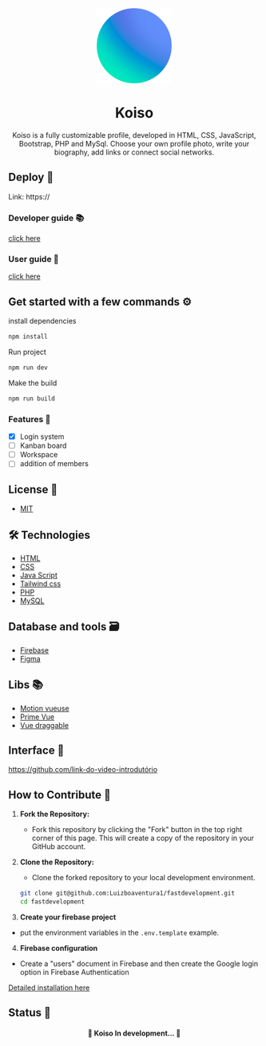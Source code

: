 <div align="center">
  <img src="https://github.com/rodrigopasquim/Koiso/blob/main/assets/koiso-logo.png" width="150">
</div>

<h1 align="center">Koiso</h1>

<p align="center">Koiso is a fully customizable profile, developed in HTML, CSS, JavaScript, Bootstrap, PHP and MySql. Choose your own profile photo, write your biography, add links or connect social networks.</p>

## Deploy 🚀

Link: https://

### Developer guide 📚

[click here](./docs/developer-guide)

### User guide 📖

[click here](./docs/user-guide/Introdution.md)

## Get started with a few commands ⚙️

install dependencies

```bash
npm install
```

Run project

```bash
npm run dev
```

Make the build

```bash
npm run build
```

### Features 🌟

- [x] Login system
- [ ] Kanban board
- [ ] Workspace
- [ ] addition of members

## License 📜

- [MIT](./LICENSE)

## 🛠 Technologies

- [HTML](https://www.w3schools.com/html)
- [CSS](https://www.w3schools.com/css)
- [Java Script](https://www.javascript.com)
- [Tailwind css](https://tailwindcss.com)
- [PHP](https://www.php.net)
- [MySQL](https://www.mysql.com)

## Database and tools 🗃️

- [Firebase](https://firebase.google.com/?hl=pt-br)
- [Figma](www.figma.com)

## Libs 📚

- [Motion vueuse](https://motion.vueuse.org)
- [Prime Vue](https://primevue.org)
- [Vue draggable](https://sortablejs.github.io/Vue.Draggable/#/simple)

## Interface 🎨

<p align="center">



https://github.com/link-do-video-introdutório


</p>

## How to Contribute 🚀

1. **Fork the Repository:**
   - Fork this repository by clicking the "Fork" button in the top right corner of this page. This will create a copy of the repository in your GitHub account.

2. **Clone the Repository:**
   - Clone the forked repository to your local development environment.

   ```bash
   git clone git@github.com:Luizboaventura1/fastdevelopment.git
   cd fastdevelopment

3. **Create your firebase project**
  - put the environment variables in the `.env.template` example.
  
4. **Firebase configuration**
  - Create a "users" document in Firebase and then create the Google login option in Firebase Authentication

[Detailed installation here](./docs//developer-guide/en-us/structure.md)

## Status 🚦

<h4 align="center"> 
	🚧  Koiso In development...  🚧
</h4>
